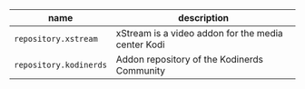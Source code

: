 <div align="center">

| name                           | description                                                                                                                                                                           |
|-------------------------------|---------------------------------------------------------------------------------------------------------------------------------------------------------------------------------------|
|`repository.xstream`           |xStream is a video addon for the media center Kodi                                                                   
|`repository.kodinerds`         |Addon repository of the Kodinerds Community
